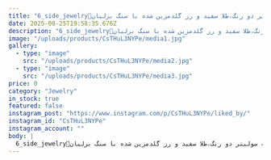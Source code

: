 ```yaml
---
title: "6_side_jewelry💍انگشتر زنانه سولیتر دو رنگ،طلا سفید و رز گلدمزین شده با سنگ برلیان +AAA💎وزن : 3.600 gr📌برای اطلاعات بیشتر و ثبت سفارش به دایرکت مراجعه کنید_______________________#تولید #تولید جواهر و زیورالات #خرید و فروش #سفارش مشتری #آموزش و پژوهش #آموزش میکروستینگ #تدریس مخراجکاری مدرن #طلاسفید #رزگلد #انگشتر #تخمه برلیان #سنگ برلیان #گوهر نشانی118wSee translation"
date: 2025-08-25T19:58:35.676Z
description: "6_side_jewelry💍انگشتر زنانه سولیتر دو رنگ،طلا سفید و رز گلدمزین شده با سنگ برلیان +AAA💎وزن : 3.600 gr📌برای اطلاعات بیشتر و ثبت سفارش به دایرکت مراجعه کنید_______________________#تولید #تولید جواهر و زیورالات #خرید و فروش #سفارش مشتری #آموزش و پژوهش #آموزش میکروستینگ #تدریس مخراجکاری مدرن #طلاسفید #رزگلد #انگشتر #تخمه برلیان #سنگ برلیان #گوهر نشانی118wSee translation"
image: "/uploads/products/CsTHuL3NYPe/media1.jpg"
gallery:
  - type: "image"
    src: "/uploads/products/CsTHuL3NYPe/media2.jpg"
  - type: "image"
    src: "/uploads/products/CsTHuL3NYPe/media3.jpg"
price: 0
category: "Jewelry"
in_stock: true
featured: false
instagram_post: "https://www.instagram.com/p/CsTHuL3NYPe/liked_by/"
instagram_id: "CsTHuL3NYPe"
instagram_account: ""
body: |
  6_side_jewelry💍انگشتر زنانه سولیتر دو رنگ،طلا سفید و رز گلدمزین شده با سنگ برلیان +AAA💎وزن : 3.600 gr📌برای اطلاعات بیشتر و ثبت سفارش به دایرکت مراجعه کنید_______________________#تولید #تولید جواهر و زیورالات #خرید و فروش #سفارش مشتری #آموزش و پژوهش #آموزش میکروستینگ #تدریس مخراجکاری مدرن #طلاسفید #رزگلد #انگشتر #تخمه برلیان #سنگ برلیان #گوهر نشانی118wSee translation
---
```

